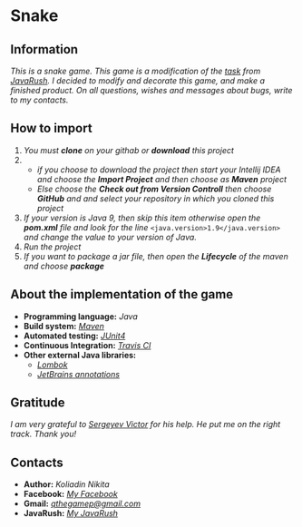 # Snake
## Information
*This is a snake game. This game is a modification of the [task](https://javarush.ru/quests/lectures/questmultithreading.level02.lecture18) from [JavaRush](https://javarush.ru/). I decided to modify and decorate this game, and make a finished product. On all questions, wishes and messages about bugs, write to my contacts.*

## How to import
1. *You must **clone** on your githab or **download** this project*
2. 	
	* *if you choose to download the project then start your Intellij IDEA and choose the **Import Project** and then choose as **Maven** project* 
 	* *Else choose the **Check out from Version Controll** then choose **GitHub** and and select your repository in which you cloned this project*
3. *If your version is Java 9, then skip this item otherwise open the **pom.xml** file and look for the line* `<java.version>1.9</java.version>` *and change the value to your version of Java.*
4. *Run the project*
5. *If you want to package a jar file, then open the **Lifecycle** of the maven and choose **package***

## About the implementation of the game
* **Programming language:** *Java*
* **Build system:** *[Maven](https://maven.apache.org/)*
* **Automated testing:** *[JUnit4](https://junit.org/junit4/)*
* **Continuous Integration:** *[Travis CI](https://travis-ci.org/)*
* **Other external Java libraries:** 
	* *[Lombok](https://projectlombok.org/)*
	* *[JetBrains annotations](https://blog.jetbrains.com/dotnet/2015/08/12/how-to-use-jetbrains-annotations-to-improve-resharper-inspections/)*

## Gratitude
*I am very grateful to [Sergeyev Victor](https://github.com/vampirit) for his help. He put me on the right track. Thank you!*

## Contacts
* **Author:** *Koliadin Nikita*
* **Facebook:** *[My Facebook](https://www.facebook.com/koliadin.nikita)*
* **Gmail:** *qthegamep@gmail.com*
* **JavaRush:** *[My JavaRush](https://javarush.ru/users/1324097)*
